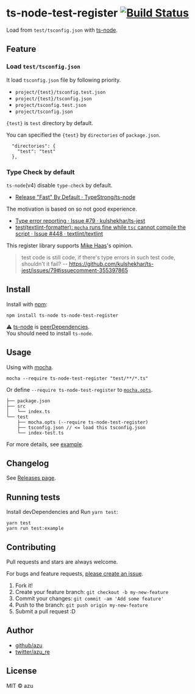 # ts-node-test-register [![Build Status](https://travis-ci.org/azu/ts-node-test-register.svg?branch=master)](https://travis-ci.org/azu/ts-node-test-register)

Load from `test/tsconfig.json` with [ts-node](https://github.com/TypeStrong/ts-node "ts-node").

## Feature

### Load `test/tsconfig.json`

It load `tsconfig.json` file by following priority.

- `project/{test}/tsconfig.test.json`
- `project/{test}/tsconfig.json`
- `project/tsconfig.test.json`
- `project/tsconfig.json`

`{test}` is `test` directory by default.

You can specified the `{test}` by `directories` of `package.json`.

```
  "directories": {
    "test": "test"
  },
```

### Type Check by default

`ts-node`(v4) disable `type-check` by default.

- [Release "Fast" By Default · TypeStrong/ts-node](https://github.com/TypeStrong/ts-node/releases/tag/v4.0.0 "Release &#34;Fast&#34; By Default · TypeStrong/ts-node")

The motivation is based on so not good experience.

- [Type error reporting · Issue #79 · kulshekhar/ts-jest](https://github.com/kulshekhar/ts-jest/issues/79 "Type error reporting · Issue #79 · kulshekhar/ts-jest")
- [test(textlint-formatter): `mocha` runs fine while `tsc` cannot compile the script · Issue #448 · textlint/textlint](https://github.com/textlint/textlint/issues/448 "test(textlint-formatter): `mocha` runs fine while `tsc` cannot compile the script · Issue #448 · textlint/textlint")

This register library supports [Mike Haas](https://github.com/mikehaas763 "Mike Haas")'s opinion.

> test code is still code, if there's type errors in such test code, shouldn't it fail?
> -- <https://github.com/kulshekhar/ts-jest/issues/79#issuecomment-355397865>


## Install

Install with [npm](https://www.npmjs.com/):

    npm install ts-node ts-node-test-register

:warning: [ts-node](https://github.com/TypeStrong/ts-node "ts-node") is [peerDependencies](https://docs.npmjs.com/files/package.json#peerdependencies "peerDependencies").  
You should need to install `ts-node`.

## Usage

Using with [mocha](https://github.com/mochajs/mocha "mocha").

```
mocha --require ts-node-test-register "test/**/*.ts"
```

Or define `--require ts-node-test-register` to [`mocha.opts`](example/test/mocha.opts).

```
├── package.json
├── src
│   └── index.ts
└── test
    ├── mocha.opts (--require ts-node-test-register)
    ├── tsconfig.json // <= load this tsconfig.json
    └── index-test.ts
```

For more details, see [example](./example/).

## Changelog

See [Releases page](https://github.com/azu/ts-node-test-register/releases).

## Running tests

Install devDependencies and Run `yarn test`:

    yarn test
    yarn run test:example

## Contributing

Pull requests and stars are always welcome.

For bugs and feature requests, [please create an issue](https://github.com/azu/ts-node-test-register/issues).

1. Fork it!
2. Create your feature branch: `git checkout -b my-new-feature`
3. Commit your changes: `git commit -am 'Add some feature'`
4. Push to the branch: `git push origin my-new-feature`
5. Submit a pull request :D

## Author

- [github/azu](https://github.com/azu)
- [twitter/azu_re](https://twitter.com/azu_re)

## License

MIT © azu
